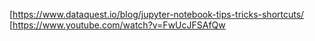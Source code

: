 [https://www.dataquest.io/blog/jupyter-notebook-tips-tricks-shortcuts/
[https://www.youtube.com/watch?v=FwUcJFSAfQw
